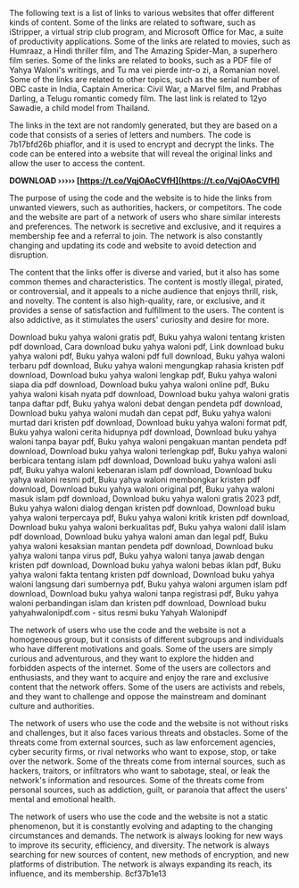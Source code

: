 
 
The following text is a list of links to various websites that offer different kinds of content. Some of the links are related to software, such as iStripper, a virtual strip club program, and Microsoft Office for Mac, a suite of productivity applications. Some of the links are related to movies, such as Humraaz, a Hindi thriller film, and The Amazing Spider-Man, a superhero film series. Some of the links are related to books, such as a PDF file of Yahya Waloni's writings, and Tu ma vei pierde intr-o zi, a Romanian novel. Some of the links are related to other topics, such as the serial number of OBC caste in India, Captain America: Civil War, a Marvel film, and Prabhas Darling, a Telugu romantic comedy film. The last link is related to 12yo Sawadie, a child model from Thailand.
  
The links in the text are not randomly generated, but they are based on a code that consists of a series of letters and numbers. The code is 7b17bfd26b phiaflor, and it is used to encrypt and decrypt the links. The code can be entered into a website that will reveal the original links and allow the user to access the content.
 
**DOWNLOAD ››››› [https://t.co/VqjOAoCVfH](https://t.co/VqjOAoCVfH)**


  
The purpose of using the code and the website is to hide the links from unwanted viewers, such as authorities, hackers, or competitors. The code and the website are part of a network of users who share similar interests and preferences. The network is secretive and exclusive, and it requires a membership fee and a referral to join. The network is also constantly changing and updating its code and website to avoid detection and disruption.
  
The content that the links offer is diverse and varied, but it also has some common themes and characteristics. The content is mostly illegal, pirated, or controversial, and it appeals to a niche audience that enjoys thrill, risk, and novelty. The content is also high-quality, rare, or exclusive, and it provides a sense of satisfaction and fulfillment to the users. The content is also addictive, as it stimulates the users' curiosity and desire for more.
 
Download buku yahya waloni gratis pdf,  Buku yahya waloni tentang kristen pdf download,  Cara download buku yahya waloni pdf,  Link download buku yahya waloni pdf,  Buku yahya waloni pdf full download,  Buku yahya waloni terbaru pdf download,  Buku yahya waloni mengungkap rahasia kristen pdf download,  Download buku yahya waloni lengkap pdf,  Buku yahya waloni siapa dia pdf download,  Download buku yahya waloni online pdf,  Buku yahya waloni kisah nyata pdf download,  Download buku yahya waloni gratis tanpa daftar pdf,  Buku yahya waloni debat dengan pendeta pdf download,  Download buku yahya waloni mudah dan cepat pdf,  Buku yahya waloni murtad dari kristen pdf download,  Download buku yahya waloni format pdf,  Buku yahya waloni cerita hidupnya pdf download,  Download buku yahya waloni tanpa bayar pdf,  Buku yahya waloni pengakuan mantan pendeta pdf download,  Download buku yahya waloni terlengkap pdf,  Buku yahya waloni berbicara tentang islam pdf download,  Download buku yahya waloni asli pdf,  Buku yahya waloni kebenaran islam pdf download,  Download buku yahya waloni resmi pdf,  Buku yahya waloni membongkar kristen pdf download,  Download buku yahya waloni original pdf,  Buku yahya waloni masuk islam pdf download,  Download buku yahya waloni gratis 2023 pdf,  Buku yahya waloni dialog dengan kristen pdf download,  Download buku yahya waloni terpercaya pdf,  Buku yahya waloni kritik kristen pdf download,  Download buku yahya waloni berkualitas pdf,  Buku yahya waloni dalil islam pdf download,  Download buku yahya waloni aman dan legal pdf,  Buku yahya waloni kesaksian mantan pendeta pdf download,  Download buku yahya waloni tanpa virus pdf,  Buku yahya waloni tanya jawab dengan kristen pdf download,  Download buku yahya waloni bebas iklan pdf,  Buku yahya waloni fakta tentang kristen pdf download,  Download buku yahya waloni langsung dari sumbernya pdf,  Buku yahya waloni argumen islam pdf download,  Download buku yahya waloni tanpa registrasi pdf,  Buku yahya waloni perbandingan islam dan kristen pdf download,  Download buku yahyahwalonipdf.com - situs resmi buku Yahyah Walonipdf
  
The network of users who use the code and the website is not a homogeneous group, but it consists of different subgroups and individuals who have different motivations and goals. Some of the users are simply curious and adventurous, and they want to explore the hidden and forbidden aspects of the internet. Some of the users are collectors and enthusiasts, and they want to acquire and enjoy the rare and exclusive content that the network offers. Some of the users are activists and rebels, and they want to challenge and oppose the mainstream and dominant culture and authorities.
  
The network of users who use the code and the website is not without risks and challenges, but it also faces various threats and obstacles. Some of the threats come from external sources, such as law enforcement agencies, cyber security firms, or rival networks who want to expose, stop, or take over the network. Some of the threats come from internal sources, such as hackers, traitors, or infiltrators who want to sabotage, steal, or leak the network's information and resources. Some of the threats come from personal sources, such as addiction, guilt, or paranoia that affect the users' mental and emotional health.
  
The network of users who use the code and the website is not a static phenomenon, but it is constantly evolving and adapting to the changing circumstances and demands. The network is always looking for new ways to improve its security, efficiency, and diversity. The network is always searching for new sources of content, new methods of encryption, and new platforms of distribution. The network is always expanding its reach, its influence, and its membership.
 8cf37b1e13
 
